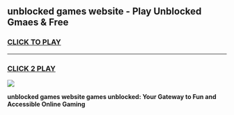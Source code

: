 
## unblocked games website - Play Unblocked Gmaes & Free
<h3>
<a href="https://news.freeplayer.one?title=unblocked_games_website&ref=16F">CLICK TO PLAY</a></h3>
<hr>

<h3>
<a href="https://news.freeplayer.one?title=unblocked_games_website&ref=16F">CLICK 2 PLAY</a>
  
</h3>

<a href="https://news.freeplayer.one?title=unblocked_games_website&ref=16F/"><img src="https://clearcache.store/games.png"></a>


**unblocked games website games unblocked: Your Gateway to Fun and Accessible Online Gaming**
